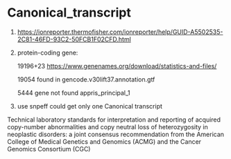 # Canonical_transcript

1. https://ionreporter.thermofisher.com/ionreporter/help/GUID-A5502535-2C81-46FD-93C2-50FCB1F02CFD.html

2. protein-coding gene:
    
    19196+23 https://www.genenames.org/download/statistics-and-files/
    
    19054 found in gencode.v30lift37.annotation.gtf
    
    5444 gene not found appris_principal_1

3. use snpeff could get only one Canonical transcript


Technical laboratory standards for interpretation and reporting of acquired copy-number abnormalities and copy neutral loss of heterozygosity in neoplastic disorders: a joint consensus recommendation from the American College of Medical Genetics and Genomics (ACMG) and the Cancer Genomics Consortium (CGC)

